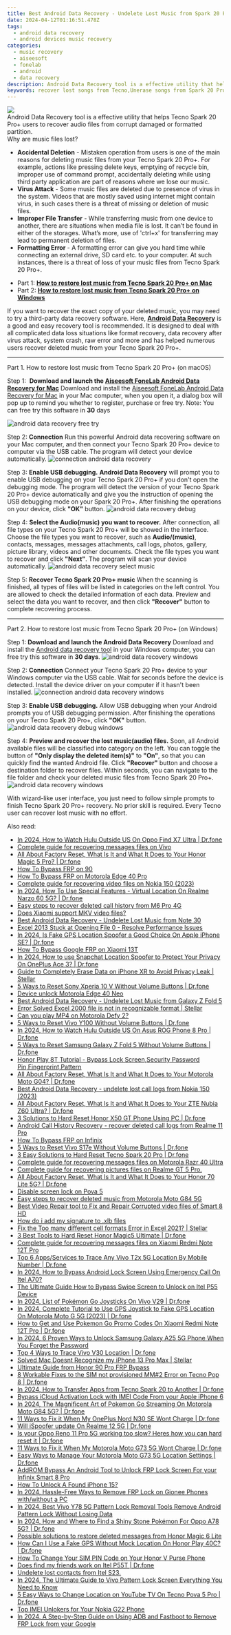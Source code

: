 ```yaml
---
title: Best Android Data Recovery - Undelete Lost Music from Spark 20 Pro+
date: 2024-04-12T01:16:51.478Z
tags: 
  - android data recovery
  - android devices music recovery
categories: 
  - music recovery
  - aiseesoft
  - fonelab
  - android
  - data recovery
description: Android Data Recovery tool is a effective utility that helps Tecno Spark 20 Pro+ users to recover audio files from corrupt damaged or formatted partition.
keywords: recover lost songs from Tecno,Unerase songs from Spark 20 Pro+,Tecno Spark 20 Pro+ music recovery,restore deleted songs files on Spark 20 Pro+,Tecno Spark 20 Pro+ music retrieval,Unerase music from Spark 20 Pro+,Tecno Spark 20 Pro+ delete music recover,how do i recover song on Tecno Spark 20 Pro+,how to recover music on Tecno Spark 20 Pro+,Tecno Spark 20 Pro+ issues with music deleted,Tecno Spark 20 Pro+ reset but recover music,Tecno music deleted itself
---
```


<img src="https://img0mobiles.techidaily.com/images/best-assets/devices/tecno/tecno-spark-20-proplus/4.jpg" class="atpl-imgstyle"  />

<div class="atpl-content atpl-for-fonelab-android recover-music">

<div class="atpl-post-description-part-1">
Android Data Recovery tool is a effective utility that helps Tecno Spark 20 Pro+ users to recover audio files from corrupt damaged or formatted partition.
</div>



<div class="atpl-post-description-part-2">
<div class="tpl-content-sub-paragraph-title">
  Why are music files lost?
</div>
<div class="tpl-content-sub-paragraph-content">
  <ul class="tpl-content-sub-paragraph-ul-style">
    <li><strong>Accidental Deletion</strong> - Mistaken operation from users is one of the main reasons for deleting music files from your Tecno Spark 20 Pro+. For example, actions like pressing delete keys, emptying of recycle bin, improper use of command prompt, accidentally deleting while using third party application are part of reasons where we lose our music.</li>
    <li><strong>Virus Attack</strong> - Some music files are deleted due to presence of virus in the system. Videos that are mostly saved using internet might contain virus, in such cases there is a threat of missing or deletion of music files.</li>
    <li><strong>Improper File Transfer</strong> - While transferring music from one device to another, there are situations when media file is lost. It can’t be found in either of the storages. What’s more, use of 'ctrl+x' for transferring may lead to permanent deletion of files. </li>
    <li><strong>Formatting Error</strong> - A formatting error can give you hard time while connecting an external drive, SD card etc. to your computer. At such instances, there is a threat of loss of your music files from Tecno Spark 20 Pro+.</li>
  </ul>
</div>
</div>

<ul>
  <li>Part 1: <strong><a href="#p1">How to restore lost music from Tecno Spark 20 Pro+ on Mac</a></strong></li>
  <li>Part 2: <strong><a href="#p2">How to restore lost music from Tecno Spark 20 Pro+ on Windows</a></strong></li>
</ul>


<div class="atpl-post-description-part-3">
<div class="tpl-content-sub-paragraph-normal">
  <p>
    If you want to recover the exact copy of your deleted music, you may need to try a third-party data recovery software. Here, <a href="https://tools.techidaily.com/aiseesoft-android-data-recovery/" ><strong>Android Data Recovery</strong></a> is a good and easy recovery tool is recommended. It is designed to deal with all complicated data loss situations like format recovery, data recovery after virus attack, system crash, raw error and more and has helped numerous users recover deleted music from your Tecno Spark 20 Pro+.
  </p>
</div>
</div>



<!-- Part 1 -->
<a id="p1" name="p1" ></a><hr>

<div>
  <span class="atpl-step-part-style">Part 1. How to restore lost music from Tecno Spark 20 Pro+ (on macOS)</span>
</div>

<span class="atpl-stepstyle-a"><span>Step 1: </span></span> <strong>Download and launch the <a href="https://tools.techidaily.com/aiseesoft-android-data-recovery-for-mac/" >Aiseesoft FoneLab Android Data Recovery for Mac</a></strong>
Download and install the <a href="https://tools.techidaily.com/aiseesoft-android-data-recovery-for-mac/" >Aiseesoft FoneLab Android Data Recovery for Mac</a> in your Mac computer, when you open it, a dialog box will pop up to remind you whether to register, purchase or free try.
Note: You can free try this software in <strong>30</strong> days

<img src="https://tools.techidaily.com/images/apps/aiseesoft/android-data-recovery/mac-free-try.png" class="atpl-imgstyle" alt="android data recovery free try" />

<span class="atpl-stepstyle-a"><span>Step 2: </span></span> <strong>Connection</strong>
Run this powerful Android data recovering software on your Mac computer, and then connect your Tecno Spark 20 Pro+ device to computer via the USB cable. The program will detect your device automatically.
<img src="https://tools.techidaily.com/images/apps/aiseesoft/android-data-recovery/mac-connection-interface.jpg" class="atpl-imgstyle" alt="connection android data recovery" />

<span class="atpl-stepstyle-a"><span>Step 3: </span></span> <strong>Enable USB debugging.</strong>
<strong>Android Data Recovery</strong> will prompt you to enable USB debugging on your Tecno Spark 20 Pro+ if you don't open the debugging mode. The program will detect the version of your Tecno Spark 20 Pro+ device automatically and give you the instruction of opening the USB debugging mode on your Spark 20 Pro+. After finishing the operations on your device, click <strong>"OK"</strong> button.
<img src="https://tools.techidaily.com/images/apps/aiseesoft/android-data-recovery/mac-android-usb-debug.jpg"  class="atpl-imgstyle" alt="android data recovery debug" />

<span class="atpl-stepstyle-a"><span>Step 4: </span></span> <strong>Select the Audio(music) you want to recover.</strong>
After connection, all file types on your Tecno Spark 20 Pro+ will be showed in the interface. Choose the file types you want to recover, such as <strong>Audio/(music)</strong>, contacts, messages, messages attachments, call logs, photos, gallery, picture library, videos and other documents. Check the file types you want to recover and click <b>"Next"</b>. The program will scan your device automatically.
<img src="https://tools.techidaily.com/images/apps/aiseesoft/android-data-recovery/mac-choose-type-music.jpg" class="atpl-imgstyle" alt="android data recovery select music" />

<span class="atpl-stepstyle-a"><span>Step 5: </span></span> <strong>Recover Tecno Spark 20 Pro+ music</strong>
When the scanning is finished, all types of files will be listed in categories on the left control. You are allowed to check the detailed information of each data. Preview and select the data you want to recover, and then click <b>"Recover"</b> button to complete recovering process.


<a id="p2" name="p2"></a><hr>

<!-- Part 2 -->
<div>
  <span class="atpl-step-part-style">Part 2. How to restore lost music from Tecno Spark 20 Pro+ (on Windows)</span>
</div>

<span class="atpl-stepstyle-a"><span>Step 1: </span></span> <strong>Download and launch the Android Data Recovery</strong>
Download and install the <a href="https://tools.techidaily.com/aiseesoft-android-data-recovery-for-win/" >Android data recovery tool</a> in your Windows computer, you can free try this software in <b>30 days</b>.
<img src="https://tools.techidaily.com/images/apps/aiseesoft/android-data-recovery/win-start-interface.png"  class="atpl-imgstyle" alt="android data recovery windows" />

<span class="atpl-stepstyle-a"><span>Step 2: </span></span> <strong>Connection</strong>
Connect your Tecno Spark 20 Pro+ device to your Windows computer via the USB cable. Wait for seconds before the device is detected. Install the device driver on your computer if it hasn't been installed.
<img src="https://tools.techidaily.com/images/apps/aiseesoft/android-data-recovery/win-connection-interface.png" class="atpl-imgstyle" alt="connection android data recovery windows" />

<span class="atpl-stepstyle-a"><span>Step 3: </span></span> <strong>Enable USB debugging.</strong>
Allow USB debugging when your Android prompts you of USB debugging permission. After finishing the operations on your Tecno Spark 20 Pro+, click <b>"OK"</b> button.
<img src="https://tools.techidaily.com/images/apps/aiseesoft/android-data-recovery/win-android-usb-debug.png" class="atpl-imgstyle" alt="android data recovery debug windows" />

<span class="atpl-stepstyle-a"><span>Step 4: </span></span> <strong>Preview and recover the lost music(audio) files.</strong>
Soon, all Android available files will be classified into category on the left. You can toggle the button of <b>"Only display the deleted item(s)"</b> to <b>"On"</b>, so that you can quickly find the wanted Android file. Click <b>"Recover"</b> button and choose a destination folder to recover files. Within seconds, you can navigate to the file folder and check your deleted music files from Tecno Spark 20 Pro+.
<img src="https://tools.techidaily.com/images/apps/aiseesoft/android-data-recovery/win-recover-music.jpg" class="atpl-imgstyle" alt="android data recovery windows" />

<div class="atpl-post-description-part-4">
<div class="tpl-content-sub-paragraph-normal">
  <p>
    With wizard-like user interface, you just need to follow simple prompts to finish Tecno Spark 20 Pro+ recovery. No prior skill is required. Every Tecno user can recover lost music with no effort.
  </p>
</div>
</div>


<ins class="adsbygoogle"
     style="display:block"
     data-ad-client="ca-pub-7571918770474297"
     data-ad-slot="8358498916"
     data-ad-format="auto"
     data-full-width-responsive="true"></ins>



</div>
<ins class="adsbygoogle"
    style="display:block"
    data-ad-format="autorelaxed"
    data-ad-client="ca-pub-7571918770474297"
    data-ad-slot="1223367746"></ins>

<span class="atpl-alsoreadstyle">Also read:</span>
<div><ul>
<li><a href="https://phone-solutions.techidaily.com/in-2024-how-to-watch-hulu-outside-us-on-oppo-find-x7-ultra-drfone-by-drfone-virtual-android/"><u>In 2024, How to Watch Hulu Outside US On Oppo Find X7 Ultra | Dr.fone</u></a></li>
<li><a href="https://phone-solutions.techidaily.com/complete-guide-for-recovering-messages-files-on-vivo-by-fonelab-android-recover-messages/"><u>Complete guide for recovering messages files on Vivo</u></a></li>
<li><a href="https://phone-solutions.techidaily.com/all-about-factory-reset-what-is-it-and-what-it-does-to-your-honor-magic-5-pro-drfone-by-drfone-reset-android-reset-android/"><u>All About Factory Reset, What Is It and What It Does to Your Honor Magic 5 Pro? | Dr.fone</u></a></li>
<li><a href="https://phone-solutions.techidaily.com/how-to-bypass-frp-on-90-by-drfone-android-unlock-remove-google-frp/"><u>How To Bypass FRP on 90</u></a></li>
<li><a href="https://phone-solutions.techidaily.com/how-to-bypass-frp-on-motorola-edge-40-pro-by-drfone-android-unlock-remove-google-frp/"><u>How To Bypass FRP on Motorola Edge 40 Pro</u></a></li>
<li><a href="https://phone-solutions.techidaily.com/complete-guide-for-recovering-video-files-on-nokia-150-2023-by-fonelab-android-recover-video/"><u>Complete guide for recovering video files on Nokia 150 (2023)</u></a></li>
<li><a href="https://phone-solutions.techidaily.com/in-2024-how-to-use-special-features-virtual-location-on-realme-narzo-60-5g-drfone-by-drfone-virtual-android/"><u>In 2024, How To Use Special Features - Virtual Location On Realme Narzo 60 5G? | Dr.fone</u></a></li>
<li><a href="https://phone-solutions.techidaily.com/easy-steps-to-recover-deleted-call-history-from-m6-pro-4g-by-fonelab-android-recover-call-logs/"><u>Easy steps to recover deleted call history from M6 Pro 4G</u></a></li>
<li><a href="https://phone-solutions.techidaily.com/does-xiaomi-support-mkv-video-files-by-aiseesoft-video-converter-play-mkv-on-android/"><u>Does Xiaomi support MKV video files?</u></a></li>
<li><a href="https://phone-solutions.techidaily.com/best-android-data-recovery-undelete-lost-music-from-note-30-by-fonelab-android-recover-music/"><u>Best Android Data Recovery - Undelete Lost Music from Note 30</u></a></li>
<li><a href="https://phone-solutions.techidaily.com/excel-2013-stuck-at-opening-file-0-resolve-performance-issues-by-stellar-guide/"><u>Excel 2013 Stuck at Opening File 0 - Resolve Performance Issues</u></a></li>
<li><a href="https://phone-solutions.techidaily.com/in-2024-is-fake-gps-location-spoofer-a-good-choice-on-apple-iphone-se-drfone-by-drfone-virtual-ios/"><u>In 2024, Is Fake GPS Location Spoofer a Good Choice On Apple iPhone SE? | Dr.fone</u></a></li>
<li><a href="https://phone-solutions.techidaily.com/how-to-bypass-google-frp-on-xiaomi-13t-by-drfone-android-unlock-remove-google-frp/"><u>How To Bypass Google FRP on Xiaomi 13T</u></a></li>
<li><a href="https://phone-solutions.techidaily.com/in-2024-how-to-use-snapchat-location-spoofer-to-protect-your-privacy-on-oneplus-ace-3-drfone-by-drfone-virtual-android/"><u>In 2024, How to use Snapchat Location Spoofer to Protect Your Privacy On OnePlus Ace 3? | Dr.fone</u></a></li>
<li><a href="https://phone-solutions.techidaily.com/guide-to-completely-erase-data-on-iphone-xr-to-avoid-privacy-leak-stellar-by-stellar-data-recovery-ios-iphone-data-recovery/"><u>Guide to Completely Erase Data on iPhone XR to Avoid Privacy Leak | Stellar</u></a></li>
<li><a href="https://phone-solutions.techidaily.com/5-ways-to-reset-sony-xperia-10-v-without-volume-buttons-drfone-by-drfone-reset-android-reset-android/"><u>5 Ways to Reset Sony Xperia 10 V Without Volume Buttons | Dr.fone</u></a></li>
<li><a href="https://phone-solutions.techidaily.com/device-unlock-motorola-edge-40-neo-by-drfone-android-unlock-android-unlock/"><u>Device unlock  Motorola Edge 40 Neo</u></a></li>
<li><a href="https://phone-solutions.techidaily.com/best-android-data-recovery-undelete-lost-music-from-galaxy-z-fold-5-by-fonelab-android-recover-music/"><u>Best Android Data Recovery - Undelete Lost Music from Galaxy Z Fold 5</u></a></li>
<li><a href="https://phone-solutions.techidaily.com/error-solved-excel-2000-file-is-not-in-recognizable-format-stellar-by-stellar-guide/"><u>Error Solved Excel 2000 file is not in recognizable format | Stellar</u></a></li>
<li><a href="https://phone-solutions.techidaily.com/can-you-play-mp4-on-motorola-defy-2-by-aiseesoft-video-converter-play-mp4-on-android/"><u>Can you play MP4 on Motorola Defy 2?</u></a></li>
<li><a href="https://phone-solutions.techidaily.com/5-ways-to-reset-vivo-y100-without-volume-buttons-drfone-by-drfone-reset-android-reset-android/"><u>5 Ways to Reset Vivo Y100 Without Volume Buttons | Dr.fone</u></a></li>
<li><a href="https://phone-solutions.techidaily.com/in-2024-how-to-watch-hulu-outside-us-on-asus-rog-phone-8-pro-drfone-by-drfone-virtual-android/"><u>In 2024, How to Watch Hulu Outside US On Asus ROG Phone 8 Pro | Dr.fone</u></a></li>
<li><a href="https://phone-solutions.techidaily.com/5-ways-to-reset-samsung-galaxy-z-fold-5-without-volume-buttons-drfone-by-drfone-reset-android-reset-android/"><u>5 Ways to Reset Samsung Galaxy Z Fold 5 Without Volume Buttons | Dr.fone</u></a></li>
<li><a href="https://phone-solutions.techidaily.com/honor-play-8t-tutorial-bypass-lock-screen-security-password-pin-fingerprint-pattern-by-drfone-android-unlock-android-unlock/"><u>Honor Play 8T Tutorial - Bypass Lock Screen,Security Password Pin,Fingerprint,Pattern</u></a></li>
<li><a href="https://phone-solutions.techidaily.com/all-about-factory-reset-what-is-it-and-what-it-does-to-your-motorola-moto-g04-drfone-by-drfone-reset-android-reset-android/"><u>All About Factory Reset, What Is It and What It Does to Your Motorola Moto G04? | Dr.fone</u></a></li>
<li><a href="https://phone-solutions.techidaily.com/best-android-data-recovery-undelete-lost-call-logs-from-nokia-150-2023-by-fonelab-android-recover-call-logs/"><u>Best Android Data Recovery - undelete lost call logs from Nokia 150 (2023)</u></a></li>
<li><a href="https://phone-solutions.techidaily.com/all-about-factory-reset-what-is-it-and-what-it-does-to-your-zte-nubia-z60-ultra-drfone-by-drfone-reset-android-reset-android/"><u>All About Factory Reset, What Is It and What It Does to Your ZTE Nubia Z60 Ultra? | Dr.fone</u></a></li>
<li><a href="https://phone-solutions.techidaily.com/3-solutions-to-hard-reset-honor-x50-gt-phone-using-pc-drfone-by-drfone-reset-android-reset-android/"><u>3 Solutions to Hard Reset Honor X50 GT Phone Using PC | Dr.fone</u></a></li>
<li><a href="https://phone-solutions.techidaily.com/android-call-history-recovery-recover-deleted-call-logs-from-realme-11-pro-by-fonelab-android-recover-call-logs/"><u>Android Call History Recovery - recover deleted call logs from Realme 11 Pro</u></a></li>
<li><a href="https://phone-solutions.techidaily.com/how-to-bypass-frp-on-infinix-by-drfone-android-unlock-remove-google-frp/"><u>How To Bypass FRP on Infinix</u></a></li>
<li><a href="https://phone-solutions.techidaily.com/5-ways-to-reset-vivo-s17e-without-volume-buttons-drfone-by-drfone-reset-android-reset-android/"><u>5 Ways to Reset Vivo S17e Without Volume Buttons | Dr.fone</u></a></li>
<li><a href="https://phone-solutions.techidaily.com/3-easy-solutions-to-hard-reset-tecno-spark-20-pro-drfone-by-drfone-reset-android-reset-android/"><u>3 Easy Solutions to Hard Reset Tecno Spark 20 Pro | Dr.fone</u></a></li>
<li><a href="https://phone-solutions.techidaily.com/complete-guide-for-recovering-messages-files-on-motorola-razr-40-ultra-by-fonelab-android-recover-messages/"><u>Complete guide for recovering messages files on Motorola Razr 40 Ultra</u></a></li>
<li><a href="https://phone-solutions.techidaily.com/complete-guide-for-recovering-pictures-files-on-realme-gt-5-pro-by-fonelab-android-recover-pictures/"><u>Complete guide for recovering pictures files on Realme GT 5 Pro.</u></a></li>
<li><a href="https://phone-solutions.techidaily.com/all-about-factory-reset-what-is-it-and-what-it-does-to-your-honor-70-lite-5g-drfone-by-drfone-reset-android-reset-android/"><u>All About Factory Reset, What Is It and What It Does to Your Honor 70 Lite 5G? | Dr.fone</u></a></li>
<li><a href="https://phone-solutions.techidaily.com/disable-screen-lock-on-pova-5-by-drfone-android-unlock-android-unlock/"><u>Disable screen lock on Pova 5</u></a></li>
<li><a href="https://phone-solutions.techidaily.com/easy-steps-to-recover-deleted-music-from-motorola-moto-g84-5g-by-fonelab-android-recover-music/"><u>Easy steps to recover deleted music from Motorola Moto G84 5G</u></a></li>
<li><a href="https://phone-solutions.techidaily.com/best-video-repair-tool-to-fix-and-repair-corrupted-video-files-of-smart-8-hd-by-stellar-video-repair-mobile-video-repair/"><u>Best Video Repair tool to Fix and Repair Corrupted video files of Smart 8 HD</u></a></li>
<li><a href="https://phone-solutions.techidaily.com/how-do-i-add-my-signature-to-xlb-files-by-ldigisigner-sign-a-excel-sign-a-excel/"><u>How do i add my signature to .xlb files</u></a></li>
<li><a href="https://phone-solutions.techidaily.com/fix-the-too-many-different-cell-formats-error-in-excel-2021-stellar-by-stellar-guide/"><u>Fix the Too many different cell formats Error in Excel 2021? | Stellar</u></a></li>
<li><a href="https://phone-solutions.techidaily.com/3-best-tools-to-hard-reset-honor-magic5-ultimate-drfone-by-drfone-reset-android-reset-android/"><u>3 Best Tools to Hard Reset Honor Magic5 Ultimate | Dr.fone</u></a></li>
<li><a href="https://phone-solutions.techidaily.com/complete-guide-for-recovering-messages-files-on-xiaomi-redmi-note-12t-pro-by-fonelab-android-recover-messages/"><u>Complete guide for recovering messages files on Xiaomi Redmi Note 12T Pro</u></a></li>
<li><a href="https://android-location-track.techidaily.com/top-6-appsservices-to-trace-any-vivo-t2x-5g-location-by-mobile-number-drfone-by-drfone-virtual-android/"><u>Top 6 Apps/Services to Trace Any Vivo T2x 5G Location By Mobile Number | Dr.fone</u></a></li>
<li><a href="https://unlock-android.techidaily.com/in-2024-how-to-bypass-android-lock-screen-using-emergency-call-on-itel-a70-by-drfone-android/"><u>In 2024, How to Bypass Android Lock Screen Using Emergency Call On Itel A70?</u></a></li>
<li><a href="https://unlock-android.techidaily.com/the-ultimate-guide-how-to-bypass-swipe-screen-to-unlock-on-itel-p55-device-by-drfone-android/"><u>The Ultimate Guide How to Bypass Swipe Screen to Unlock on Itel P55 Device</u></a></li>
<li><a href="https://change-location.techidaily.com/in-2024-list-of-pokemon-go-joysticks-on-vivo-v29-drfone-by-drfone-virtual-android/"><u>In 2024, List of Pokémon Go Joysticks On Vivo V29 | Dr.fone</u></a></li>
<li><a href="https://review-topics.techidaily.com/in-2024-complete-tutorial-to-use-gps-joystick-to-fake-gps-location-on-motorola-moto-g-5g-2023-drfone-by-drfone-virtual-android/"><u>In 2024, Complete Tutorial to Use GPS Joystick to Fake GPS Location On Motorola Moto G 5G (2023) | Dr.fone</u></a></li>
<li><a href="https://change-location.techidaily.com/how-to-get-and-use-pokemon-go-promo-codes-on-xiaomi-redmi-note-12t-pro-drfone-by-drfone-virtual-android/"><u>How to Get and Use Pokemon Go Promo Codes On Xiaomi Redmi Note 12T Pro | Dr.fone</u></a></li>
<li><a href="https://android-unlock.techidaily.com/in-2024-6-proven-ways-to-unlock-samsung-galaxy-a25-5g-phone-when-you-forget-the-password-by-drfone-android/"><u>In 2024, 6 Proven Ways to Unlock Samsung Galaxy A25 5G Phone When You Forget the Password</u></a></li>
<li><a href="https://android-location-track.techidaily.com/top-4-ways-to-trace-vivo-v30-location-drfone-by-drfone-virtual-android/"><u>Top 4 Ways to Trace Vivo V30 Location | Dr.fone</u></a></li>
<li><a href="https://techidaily.com/solved-mac-doesnt-recognize-my-iphone-13-pro-max-stellar-by-stellar-data-recovery-ios-iphone-data-recovery/"><u>Solved Mac Doesnt Recognize my iPhone 13 Pro Max | Stellar</u></a></li>
<li><a href="https://bypass-frp.techidaily.com/ultimate-guide-from-honor-90-pro-frp-bypass-by-drfone-android/"><u>Ultimate Guide from Honor 90 Pro FRP Bypass</u></a></li>
<li><a href="https://howto.techidaily.com/8-workable-fixes-to-the-sim-not-provisioned-mm2-error-on-tecno-pop-8-drfone-by-drfone-fix-android-problems-fix-android-problems/"><u>8 Workable Fixes to the SIM not provisioned MM#2 Error on Tecno Pop 8 | Dr.fone</u></a></li>
<li><a href="https://android-transfer.techidaily.com/in-2024-how-to-transfer-apps-from-tecno-spark-20-to-another-drfone-by-drfone-transfer-from-android-transfer-from-android/"><u>In 2024, How to Transfer Apps from Tecno Spark 20 to Another | Dr.fone</u></a></li>
<li><a href="https://activate-lock.techidaily.com/bypass-icloud-activation-lock-with-imei-code-from-your-apple-iphone-6-by-drfone-ios/"><u>Bypass iCloud Activation Lock with IMEI Code From your Apple iPhone 6</u></a></li>
<li><a href="https://android-pokemon-go.techidaily.com/in-2024-the-magnificent-art-of-pokemon-go-streaming-on-motorola-moto-g84-5g-drfone-by-drfone-virtual-android/"><u>In 2024, The Magnificent Art of Pokemon Go Streaming On Motorola Moto G84 5G? | Dr.fone</u></a></li>
<li><a href="https://howto.techidaily.com/11-ways-to-fix-it-when-my-oneplus-nord-n30-se-wont-charge-drfone-by-drfone-fix-android-problems-fix-android-problems/"><u>11 Ways to Fix it When My OnePlus Nord N30 SE Wont Charge | Dr.fone</u></a></li>
<li><a href="https://fake-location.techidaily.com/will-ispoofer-update-on-realme-12-5g-drfone-by-drfone-virtual-android/"><u>Will iSpoofer update On Realme 12 5G | Dr.fone</u></a></li>
<li><a href="https://techidaily.com/is-your-oppo-reno-11-pro-5g-working-too-slow-heres-how-you-can-hard-reset-it-drfone-by-drfone-reset-android-reset-android/"><u>Is your Oppo Reno 11 Pro 5G working too slow? Heres how you can hard reset it | Dr.fone</u></a></li>
<li><a href="https://howto.techidaily.com/11-ways-to-fix-it-when-my-motorola-moto-g73-5g-wont-charge-drfone-by-drfone-fix-android-problems-fix-android-problems/"><u>11 Ways to Fix it When My Motorola Moto G73 5G Wont Charge | Dr.fone</u></a></li>
<li><a href="https://android-location.techidaily.com/easy-ways-to-manage-your-motorola-moto-g73-5g-location-settings-drfone-by-drfone-virtual/"><u>Easy Ways to Manage Your Motorola Moto G73 5G Location Settings | Dr.fone</u></a></li>
<li><a href="https://bypass-frp.techidaily.com/addrom-bypass-an-android-tool-to-unlock-frp-lock-screen-for-your-infinix-smart-8-pro-by-drfone-android/"><u>AddROM Bypass An Android Tool to Unlock FRP Lock Screen For your Infinix Smart 8 Pro</u></a></li>
<li><a href="https://ios-unlock.techidaily.com/how-to-unlock-a-found-iphone-15-by-drfone-ios/"><u>How To Unlock A Found iPhone 15?</u></a></li>
<li><a href="https://android-frp.techidaily.com/in-2024-hassle-free-ways-to-remove-frp-lock-on-gionee-phones-withwithout-a-pc-by-drfone-android/"><u>In 2024, Hassle-Free Ways to Remove FRP Lock on Gionee Phones with/without a PC</u></a></li>
<li><a href="https://android-unlock.techidaily.com/in-2024-best-vivo-y78-5g-pattern-lock-removal-tools-remove-android-pattern-lock-without-losing-data-by-drfone-android/"><u>In 2024, Best Vivo Y78 5G Pattern Lock Removal Tools Remove Android Pattern Lock Without Losing Data</u></a></li>
<li><a href="https://android-pokemon-go.techidaily.com/in-2024-how-and-where-to-find-a-shiny-stone-pokemon-for-oppo-a78-5g-drfone-by-drfone-virtual-android/"><u>In 2024, How and Where to Find a Shiny Stone Pokémon For Oppo A78 5G? | Dr.fone</u></a></li>
<li><a href="https://review-topics.techidaily.com/possible-solutions-to-restore-deleted-messages-from-honor-magic-6-lite-by-fonelab-android-recover-messages/"><u>Possible solutions to restore deleted messages from Honor Magic 6 Lite</u></a></li>
<li><a href="https://fake-location.techidaily.com/how-can-i-use-a-fake-gps-without-mock-location-on-honor-play-40c-drfone-by-drfone-virtual-android/"><u>How Can I Use a Fake GPS Without Mock Location On Honor Play 40C? | Dr.fone</u></a></li>
<li><a href="https://sim-unlock.techidaily.com/how-to-change-your-sim-pin-code-on-your-honor-v-purse-phone-by-drfone-android/"><u>How To Change Your SIM PIN Code on Your Honor V Purse Phone</u></a></li>
<li><a href="https://review-topics.techidaily.com/does-find-my-friends-work-on-itel-p55t-drfone-by-drfone-virtual-android/"><u>Does find my friends work on Itel P55T | Dr.fone</u></a></li>
<li><a href="https://techidaily.com/undelete-lost-contacts-from-itel-s23-by-fonelab-android-recover-contacts/"><u>Undelete lost contacts from Itel S23.</u></a></li>
<li><a href="https://android-unlock.techidaily.com/in-2024-the-ultimate-guide-to-vivo-pattern-lock-screen-everything-you-need-to-know-by-drfone-android/"><u>In 2024, The Ultimate Guide to Vivo Pattern Lock Screen Everything You Need to Know</u></a></li>
<li><a href="https://location-fake.techidaily.com/5-easy-ways-to-change-location-on-youtube-tv-on-tecno-pova-5-pro-drfone-by-drfone-virtual-android/"><u>5 Easy Ways to Change Location on YouTube TV On Tecno Pova 5 Pro | Dr.fone</u></a></li>
<li><a href="https://sim-unlock.techidaily.com/top-imei-unlokers-for-your-nokia-g22-phone-by-drfone-android/"><u>Top IMEI Unlokers for Your Nokia G22 Phone</u></a></li>
<li><a href="https://bypass-frp.techidaily.com/in-2024-a-step-by-step-guide-on-using-adb-and-fastboot-to-remove-frp-lock-from-your-google-by-drfone-android/"><u>In 2024, A Step-by-Step Guide on Using ADB and Fastboot to Remove FRP Lock from your Google</u></a></li>
</ul></div>
